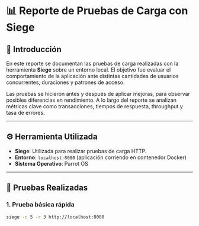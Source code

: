 # 📊 Reporte de Pruebas de Carga con Siege

## 📝 Introducción

En este reporte se documentan las pruebas de carga realizadas con la herramienta **Siege** sobre un entorno local. El objetivo fue evaluar el comportamiento de la aplicación ante distintas cantidades de usuarios concurrentes, duraciones y patrones de acceso.

Las pruebas se hicieron antes y después de aplicar mejoras, para observar posibles diferencias en rendimiento. A lo largo del reporte se analizan métricas clave como transacciones, tiempos de respuesta, throughput y tasa de errores.

---

## ⚙️ Herramienta Utilizada

- **Siege**: Utilizada para realizar pruebas de carga HTTP.
- **Entorno**: `localhost:8080` (aplicación corriendo en contenedor Docker)
- **Sistema Operativo**: Parrot OS

---

## 🚀 Pruebas Realizadas

### 1. Prueba básica rápida

```bash
siege -c 5 -r 3 http://localhost:8080
